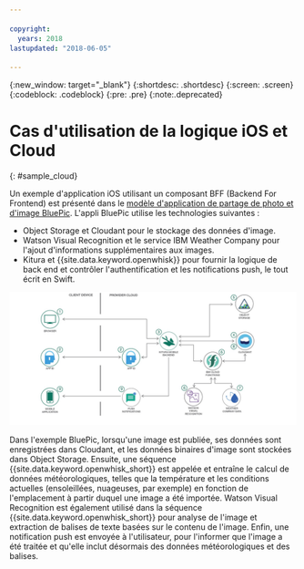 ```yaml
---

copyright:
  years: 2018
lastupdated: "2018-06-05"

---
```

{:new_window: target="_blank"}
{:shortdesc: .shortdesc}
{:screen: .screen}
{:codeblock: .codeblock}
{:pre: .pre}
{:note:.deprecated}

# Cas d'utilisation de la logique iOS et Cloud
{: #sample_cloud}

Un exemple d'application iOS utilisant un composant BFF (Backend For Frontend) est présenté dans le [modèle d'application de partage de photo et d'image BluePic](https://github.com/IBM/BluePic). L'appli BluePic utilise les technologies suivantes :

* Object Storage et Cloudant pour le stockage des données d'image.
* Watson Visual Recognition et le service IBM Weather Company pour l'ajout d'informations supplémentaires aux images.
* Kitura et {{site.data.keyword.openwhisk}} pour fournir la logique de back end et contrôler l'authentification et les notifications push, le tout écrit en Swift.

![BluePic](images/cloudlogic.png "Flux BluePic")

Dans l'exemple BluePic, lorsqu'une image est publiée, ses données sont enregistrées dans Cloudant, et les données binaires d'image sont stockées dans Object Storage. Ensuite, une séquence {{site.data.keyword.openwhisk_short}} est appelée et entraîne le calcul de données météorologiques, telles que la température et les conditions actuelles (ensoleillées, nuageuses, par exemple) en fonction de l'emplacement à partir duquel une image a été importée. Watson Visual Recognition est également utilisé dans la séquence {{site.data.keyword.openwhisk_short}} pour analyse de l'image et extraction de balises de texte basées sur le contenu de l'image. Enfin, une notification push est envoyée à l'utilisateur, pour l'informer que l'image a été traitée et qu'elle inclut désormais des données météorologiques et des balises.
